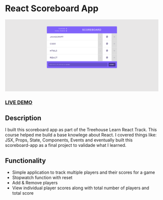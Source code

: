 # React Scoreboard App

![React Scoreboard App](README.png?raw=true "React Scoreboard App")

### <a href="https://marius-adam.github.io/responsive-navbar/">LIVE DEMO</a>

## Description

I built this scoreboard app as part of the Treehouse Learn React Track. This course helped me build a base knowlege about React. I covered things like: JSX, Props, State, Components, Events and eventually built this scoreboard-app as a final project to validade what I learned.

## Functionality

<ul>
  <li>Simple application to track multiple players and their scores for a game</li>
  <li>Stopwatch function with reset</li>
  <li>Add & Remove players</li>
  <li>View individual player scores along with total number of players and total score</li>
</ul>
